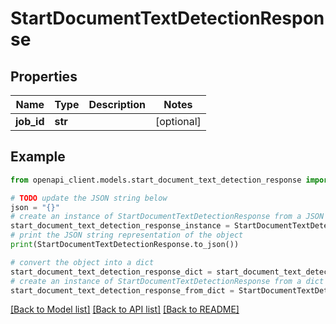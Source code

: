 # StartDocumentTextDetectionResponse


## Properties

Name | Type | Description | Notes
------------ | ------------- | ------------- | -------------
**job_id** | **str** |  | [optional] 

## Example

```python
from openapi_client.models.start_document_text_detection_response import StartDocumentTextDetectionResponse

# TODO update the JSON string below
json = "{}"
# create an instance of StartDocumentTextDetectionResponse from a JSON string
start_document_text_detection_response_instance = StartDocumentTextDetectionResponse.from_json(json)
# print the JSON string representation of the object
print(StartDocumentTextDetectionResponse.to_json())

# convert the object into a dict
start_document_text_detection_response_dict = start_document_text_detection_response_instance.to_dict()
# create an instance of StartDocumentTextDetectionResponse from a dict
start_document_text_detection_response_from_dict = StartDocumentTextDetectionResponse.from_dict(start_document_text_detection_response_dict)
```
[[Back to Model list]](../README.md#documentation-for-models) [[Back to API list]](../README.md#documentation-for-api-endpoints) [[Back to README]](../README.md)


